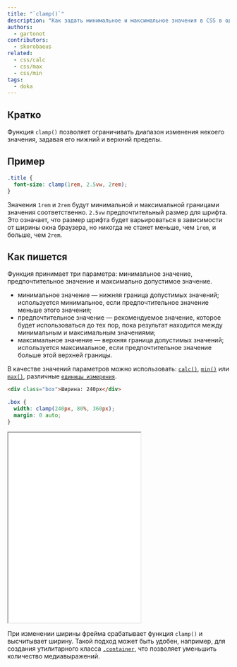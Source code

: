 ```yaml
---
title: "`clamp()`"
description: "Как задать минимальное и максимальное значения в CSS в одну строчку кода?"
authors:
  - gartonot
contributors:
  - skorobaeus
related:
  - css/calc
  - css/max
  - css/min
tags:
  - doka
---
```


## Кратко

Функция `clamp()` позволяет ограничивать диапазон изменения некоего значения, задавая его нижний и верхний пределы.

## Пример

```css
.title {
  font-size: clamp(1rem, 2.5vw, 2rem);
}
```

Значения `1rem` и `2rem` будут минимальной и максимальной границами значения соответственно. `2.5vw` предпочтительный размер для шрифта. Это означает, что размер шрифта будет варьироваться в зависимости от ширины окна браузера, но никогда не станет меньше, чем `1rem`, и больше, чем `2rem`.

## Как пишется

Функция принимает три параметра: минимальное значение, предпочтительное значение и максимально допустимое значение.

- минимальное значение — нижняя граница допустимых значений; используется минимальное, если предпочтительное значение меньше этого значения;
- предпочтительное значение — рекомендуемое значение, которое будет использоваться до тех пор, пока результат находится между минимальным и максимальным значениями;
- максимальное значение — верхняя граница допустимых значений; используется максимальное, если предпочтительное значение больше этой верхней границы.

В качестве значений параметров можно использовать: [`calc()`](/css/calc/), [`min()`](/css/min/) или [`max()`](/css/max/), различные [`единицы измерения`](/css/numeric-types/).

```html
<div class="box">Ширина: 240px</div>
```

```css
.box {
  width: clamp(240px, 80%, 360px);
  margin: 0 auto;
}
```

<iframe title="Адаптивная ширина" src="demos/dynamic-width/" height="430"></iframe>

При изменении ширины фрейма срабатывает функция `clamp()` и высчитывает ширину. Такой подход может быть удобен, например, для создания утилитарного класса [`.container`](/recipes/container/), что позволяет уменьшить количество медиавыражений.
